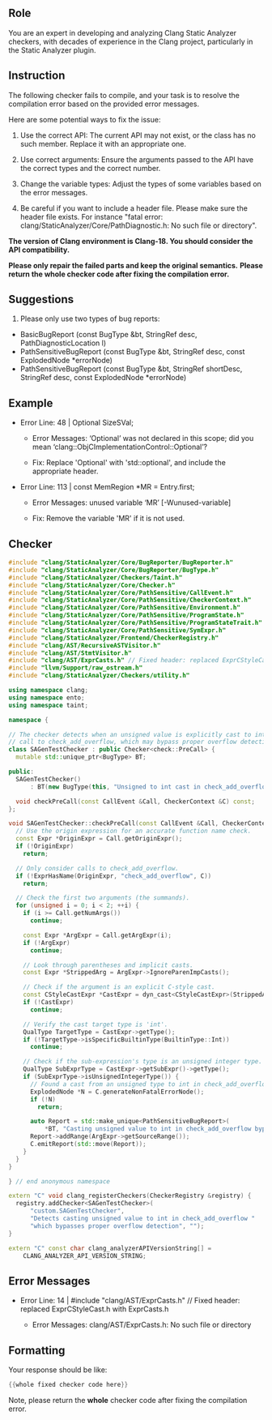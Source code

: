 ## Role

You are an expert in developing and analyzing Clang Static Analyzer checkers, with decades of experience in the Clang project, particularly in the Static Analyzer plugin.

## Instruction

The following checker fails to compile, and your task is to resolve the compilation error based on the provided error messages.

Here are some potential ways to fix the issue:

1. Use the correct API: The current API may not exist, or the class has no such member. Replace it with an appropriate one.

2. Use correct arguments: Ensure the arguments passed to the API have the correct types and the correct number.

3. Change the variable types: Adjust the types of some variables based on the error messages.

4. Be careful if you want to include a header file. Please make sure the header file exists. For instance "fatal error: clang/StaticAnalyzer/Core/PathDiagnostic.h: No such file or directory".

**The version of Clang environment is Clang-18. You should consider the API compatibility.**

**Please only repair the failed parts and keep the original semantics.**
**Please return the whole checker code after fixing the compilation error.**

## Suggestions

1. Please only use two types of bug reports:
  - BasicBugReport (const BugType &bt, StringRef desc, PathDiagnosticLocation l)
  - PathSensitiveBugReport (const BugType &bt, StringRef desc, const ExplodedNode *errorNode)
  - PathSensitiveBugReport (const BugType &bt, StringRef shortDesc, StringRef desc, const ExplodedNode *errorNode)

## Example

- Error Line: 48 |   Optional<DefinedOrUnknownSVal> SizeSVal; 

  - Error Messages: ‘Optional’ was not declared in this scope; did you mean ‘clang::ObjCImplementationControl::Optional’? 

  - Fix: Replace 'Optional<DefinedOrUnknownSVal>' with 'std::optional<DefinedOrUnknownSVal>', and include the appropriate header. 

- Error Line: 113 |     const MemRegion *MR = Entry.first;

    - Error Messages: unused variable ‘MR’ [-Wunused-variable]

    - Fix: Remove the variable 'MR' if it is not used.

## Checker

```cpp
#include "clang/StaticAnalyzer/Core/BugReporter/BugReporter.h"
#include "clang/StaticAnalyzer/Core/BugReporter/BugType.h"
#include "clang/StaticAnalyzer/Checkers/Taint.h"
#include "clang/StaticAnalyzer/Core/Checker.h"
#include "clang/StaticAnalyzer/Core/PathSensitive/CallEvent.h"
#include "clang/StaticAnalyzer/Core/PathSensitive/CheckerContext.h"
#include "clang/StaticAnalyzer/Core/PathSensitive/Environment.h"
#include "clang/StaticAnalyzer/Core/PathSensitive/ProgramState.h"
#include "clang/StaticAnalyzer/Core/PathSensitive/ProgramStateTrait.h"
#include "clang/StaticAnalyzer/Core/PathSensitive/SymExpr.h"
#include "clang/StaticAnalyzer/Frontend/CheckerRegistry.h"
#include "clang/AST/RecursiveASTVisitor.h"
#include "clang/AST/StmtVisitor.h"
#include "clang/AST/ExprCasts.h" // Fixed header: replaced ExprCStyleCast.h with ExprCasts.h
#include "llvm/Support/raw_ostream.h"
#include "clang/StaticAnalyzer/Checkers/utility.h"

using namespace clang;
using namespace ento;
using namespace taint;

namespace {

// The checker detects when an unsigned value is explicitly cast to int in a
// call to check_add_overflow, which may bypass proper overflow detection.
class SAGenTestChecker : public Checker<check::PreCall> {
  mutable std::unique_ptr<BugType> BT;

public:
  SAGenTestChecker() 
      : BT(new BugType(this, "Unsigned to int cast in check_add_overflow")) {}

  void checkPreCall(const CallEvent &Call, CheckerContext &C) const;
};

void SAGenTestChecker::checkPreCall(const CallEvent &Call, CheckerContext &C) const {
  // Use the origin expression for an accurate function name check.
  const Expr *OriginExpr = Call.getOriginExpr();
  if (!OriginExpr)
    return;

  // Only consider calls to check_add_overflow.
  if (!ExprHasName(OriginExpr, "check_add_overflow", C))
    return;

  // Check the first two arguments (the summands).
  for (unsigned i = 0; i < 2; ++i) {
    if (i >= Call.getNumArgs())
      continue;

    const Expr *ArgExpr = Call.getArgExpr(i);
    if (!ArgExpr)
      continue;

    // Look through parentheses and implicit casts.
    const Expr *StrippedArg = ArgExpr->IgnoreParenImpCasts();

    // Check if the argument is an explicit C-style cast.
    const CStyleCastExpr *CastExpr = dyn_cast<CStyleCastExpr>(StrippedArg);
    if (!CastExpr)
      continue;

    // Verify the cast target type is 'int'.
    QualType TargetType = CastExpr->getType();
    if (!TargetType->isSpecificBuiltinType(BuiltinType::Int))
      continue;

    // Check if the sub-expression's type is an unsigned integer type.
    QualType SubExprType = CastExpr->getSubExpr()->getType();
    if (SubExprType->isUnsignedIntegerType()) {
      // Found a cast from an unsigned type to int in check_add_overflow.
      ExplodedNode *N = C.generateNonFatalErrorNode();
      if (!N)
        return;

      auto Report = std::make_unique<PathSensitiveBugReport>(
          *BT, "Casting unsigned value to int in check_add_overflow bypasses proper overflow detection", N);
      Report->addRange(ArgExpr->getSourceRange());
      C.emitReport(std::move(Report));
    }
  }
}

} // end anonymous namespace

extern "C" void clang_registerCheckers(CheckerRegistry &registry) {
  registry.addChecker<SAGenTestChecker>(
      "custom.SAGenTestChecker", 
      "Detects casting unsigned value to int in check_add_overflow "
      "which bypasses proper overflow detection", "");
}

extern "C" const char clang_analyzerAPIVersionString[] =
    CLANG_ANALYZER_API_VERSION_STRING;

```

## Error Messages 

- Error Line: 14 | #include "clang/AST/ExprCasts.h" // Fixed header: replaced ExprCStyleCast.h with ExprCasts.h

	- Error Messages: clang/AST/ExprCasts.h: No such file or directory



## Formatting 

Your response should be like: 

```cpp
{{whole fixed checker code here}}
```

Note, please return the **whole** checker code after fixing the compilation error.